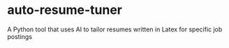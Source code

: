 # auto-resume-tuner
A Python tool that uses AI to tailor resumes written in Latex for specific job postings
